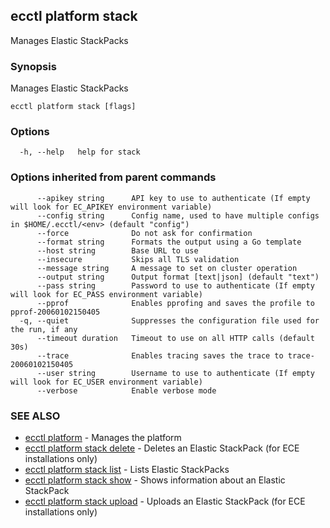 ## ecctl platform stack

Manages Elastic StackPacks

### Synopsis

Manages Elastic StackPacks

```
ecctl platform stack [flags]
```

### Options

```
  -h, --help   help for stack
```

### Options inherited from parent commands

```
      --apikey string      API key to use to authenticate (If empty will look for EC_APIKEY environment variable)
      --config string      Config name, used to have multiple configs in $HOME/.ecctl/<env> (default "config")
      --force              Do not ask for confirmation
      --format string      Formats the output using a Go template
      --host string        Base URL to use
      --insecure           Skips all TLS validation
      --message string     A message to set on cluster operation
      --output string      Output format [text|json] (default "text")
      --pass string        Password to use to authenticate (If empty will look for EC_PASS environment variable)
      --pprof              Enables pprofing and saves the profile to pprof-20060102150405
  -q, --quiet              Suppresses the configuration file used for the run, if any
      --timeout duration   Timeout to use on all HTTP calls (default 30s)
      --trace              Enables tracing saves the trace to trace-20060102150405
      --user string        Username to use to authenticate (If empty will look for EC_USER environment variable)
      --verbose            Enable verbose mode
```

### SEE ALSO

* [ecctl platform](ecctl_platform.md)	 - Manages the platform
* [ecctl platform stack delete](ecctl_platform_stack_delete.md)	 - Deletes an Elastic StackPack (for ECE installations only)
* [ecctl platform stack list](ecctl_platform_stack_list.md)	 - Lists Elastic StackPacks
* [ecctl platform stack show](ecctl_platform_stack_show.md)	 - Shows information about an Elastic StackPack
* [ecctl platform stack upload](ecctl_platform_stack_upload.md)	 - Uploads an Elastic StackPack (for ECE installations only)

